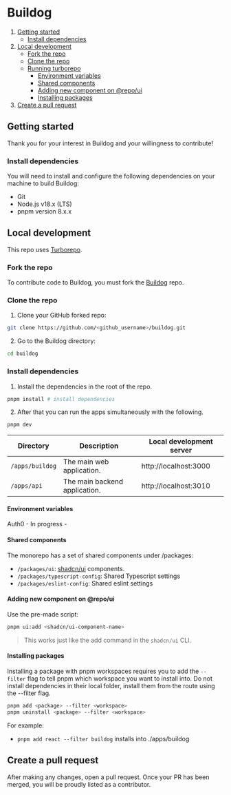 # Buildog

1. [Getting started](#getting-started)
   - [Install dependencies](#install-dependencies)
2. [Local development](#local-development)
   - [Fork the repo](#fork-the-repo)
   - [Clone the repo](#clone-the-repo)
   - [Running turborepo](#running-turborepo)
     - [Environment variables](#environment-variables)
     - [Shared components](#shared-components)
     - [Adding new component on @repo/ui](#adding-new-component-on-@repo/ui)
     - [Installing packages](#installing-packages)
3. [Create a pull request](#create-a-pull-request)

## Getting started

Thank you for your interest in Buildog and your willingness to contribute!

### Install dependencies

You will need to install and configure the following dependencies on your machine to build Buildog:

- Git
- Node.js v18.x (LTS)
- pnpm version 8.x.x

## Local development

This repo uses [Turborepo](https://turbo.build/repo).

### Fork the repo

To contribute code to Buildog, you must fork the [Buildog](https://github.com/burasibizim/buildog) repo.

### Clone the repo

1. Clone your GitHub forked repo:

```sh
git clone https://github.com/<github_username>/buildog.git
```

2. Go to the Buildog directory:

```sh
cd buildog
```

### Install dependencies

1. Install the dependencies in the root of the repo.

```sh
pnpm install # install dependencies
```

2. After that you can run the apps simultaneously with the following.

```sh
pnpm dev
```

| Directory       | Description                   | Local development server |
| --------------- | ----------------------------- | ------------------------ |
| `/apps/buildog` | The main web application.     | http://localhost:3000    |
| `/apps/api`     | The main backend application. | http://localhost:3010    |

#### Environment variables

Auth0 - In progress -

#### Shared components

The monorepo has a set of shared components under /packages:

- `/packages/ui`: [shadcn/ui](https://ui.shadcn.com) components.
- `/packages/typescript-config`: Shared Typescript settings
- `/packages/eslint-config`: Shared eslint settings

#### Adding new component on @repo/ui

Use the pre-made script:

```sh
pnpm ui:add <shadcn/ui-component-name>
```

> This works just like the add command in the `shadcn/ui` CLI.

#### Installing packages

Installing a package with pnpm workspaces requires you to add the `--filter` flag to tell pnpm which workspace you want to install into. Do not install dependencies in their local folder, install them from the route using the --filter flag.

```sh
pnpm add <package> --filter <workspace>
pnpm uninstall <package> --filter <workspace>
```

For example:

- `pnpm add react --filter buildog` installs into ./apps/buildog

## Create a pull request

After making any changes, open a pull request.
Once your PR has been merged, you will be proudly listed as a contributor.
